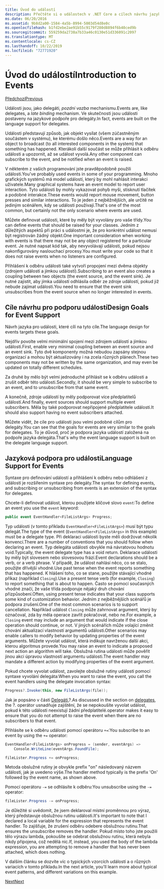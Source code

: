 ```yaml
---
title: Úvod do událostí
description: Přečtěte si o událostech v .NET Core a cílech návrhu jazyka pro události v tomto přehledu.
ms.date: 06/20/2016
ms.assetid: 9b8d2a00-1584-4a5b-8994-5003d54d8e0c
ms.openlocfilehash: b1fd2ebe2ae91b55c9179f280d8894f6b40ced9b
ms.sourcegitcommit: 559259da2738a7b33a46c0130e51d336091c2097
ms.translationtype: MT
ms.contentlocale: cs-CZ
ms.lasthandoff: 10/22/2019
ms.locfileid: "72771920"
---
```

# <a name="introduction-to-events"></a><span data-ttu-id="16dc7-103">Úvod do událostí</span><span class="sxs-lookup"><span data-stu-id="16dc7-103">Introduction to Events</span></span>

[<span data-ttu-id="16dc7-104">Předchozí</span><span class="sxs-lookup"><span data-stu-id="16dc7-104">Previous</span></span>](delegates-patterns.md)

<span data-ttu-id="16dc7-105">Události jsou, jako delegáti, *pozdní vazba* mechanismu.</span><span class="sxs-lookup"><span data-stu-id="16dc7-105">Events are, like delegates, a *late binding* mechanism.</span></span> <span data-ttu-id="16dc7-106">Ve skutečnosti jsou události postaveny na jazykové podpoře pro delegáty.</span><span class="sxs-lookup"><span data-stu-id="16dc7-106">In fact, events are built on the language support for delegates.</span></span>

<span data-ttu-id="16dc7-107">Události představují způsob, jak objekt vysílat (všem zúčastněným součástem v systému), ke kterému došlo něco.</span><span class="sxs-lookup"><span data-stu-id="16dc7-107">Events are a way for an object to broadcast (to all interested components in the system) that something has happened.</span></span> <span data-ttu-id="16dc7-108">Kterákoli další součást se může přihlásit k odběru události a upozornit, až se událost vyvolá.</span><span class="sxs-lookup"><span data-stu-id="16dc7-108">Any other component can subscribe to the event, and be notified when an event is raised.</span></span>

<span data-ttu-id="16dc7-109">V některém z vašich programování jste pravděpodobně použili události.</span><span class="sxs-lookup"><span data-stu-id="16dc7-109">You've probably used events in some of your programming.</span></span> <span data-ttu-id="16dc7-110">Mnoho grafických systémů má model událostí, který by mohl nahlásit interakci uživatele.</span><span class="sxs-lookup"><span data-stu-id="16dc7-110">Many graphical systems have an event model to report user interaction.</span></span> <span data-ttu-id="16dc7-111">Tyto události by mohly vykazovat pohyb myši, stisknutí tlačítek a podobné interakce.</span><span class="sxs-lookup"><span data-stu-id="16dc7-111">These events would report mouse movement, button presses and similar interactions.</span></span> <span data-ttu-id="16dc7-112">To je jeden z nejběžnějších, ale určitě ne jediným scénářem, kdy se události používají.</span><span class="sxs-lookup"><span data-stu-id="16dc7-112">That's one of the most common, but certainly not the only scenario where events are used.</span></span>

<span data-ttu-id="16dc7-113">Můžete definovat události, které by měly být vyvolány pro vaše třídy.</span><span class="sxs-lookup"><span data-stu-id="16dc7-113">You can define events that should be raised for your classes.</span></span> <span data-ttu-id="16dc7-114">Jedním z důležitých aspektů při práci s událostmi je, že pro konkrétní událost nemusí být registrován žádný objekt.</span><span class="sxs-lookup"><span data-stu-id="16dc7-114">One important consideration when working with events is that there may not be any object registered for a particular event.</span></span> <span data-ttu-id="16dc7-115">Je nutné napsat kód tak, aby nevyvolávají události, pokud nejsou nakonfigurovány naslouchací procesy.</span><span class="sxs-lookup"><span data-stu-id="16dc7-115">You must write your code so that it does not raise events when no listeners are configured.</span></span>

<span data-ttu-id="16dc7-116">Přihlášení k odběru události také vytvoří propojení mezi dvěma objekty (zdrojem událostí a jímkou událostí).</span><span class="sxs-lookup"><span data-stu-id="16dc7-116">Subscribing to an event also creates a coupling between two objects (the event source, and the event sink).</span></span> <span data-ttu-id="16dc7-117">Je nutné zajistit, aby jímka událostí odhlásila odběr ze zdroje událostí, pokud již nebude zajímat události.</span><span class="sxs-lookup"><span data-stu-id="16dc7-117">You need to ensure that the event sink unsubscribes from the event source when no longer interested in events.</span></span>

## <a name="design-goals-for-event-support"></a><span data-ttu-id="16dc7-118">Cíle návrhu pro podporu událostí</span><span class="sxs-lookup"><span data-stu-id="16dc7-118">Design Goals for Event Support</span></span>

<span data-ttu-id="16dc7-119">Návrh jazyka pro události, které cílí na tyto cíle.</span><span class="sxs-lookup"><span data-stu-id="16dc7-119">The language design for events targets these goals.</span></span>

<span data-ttu-id="16dc7-120">Nejdřív povolte velmi minimální spojení mezi zdrojem událostí a jímkou událostí.</span><span class="sxs-lookup"><span data-stu-id="16dc7-120">First, enable very minimal coupling between an event source and an event sink.</span></span> <span data-ttu-id="16dc7-121">Tyto dvě komponenty možná nebudou zapsány stejnou organizací a mohou být aktualizovány i na zcela různých plánech.</span><span class="sxs-lookup"><span data-stu-id="16dc7-121">These two components may not be written by the same organization, and may even be updated on totally different schedules.</span></span>

<span data-ttu-id="16dc7-122">Za druhé by mělo být velmi jednoduché přihlásit se k odběru události a zrušit odběr této události.</span><span class="sxs-lookup"><span data-stu-id="16dc7-122">Secondly, it should be very simple to subscribe to an event, and to unsubscribe from that same event.</span></span>

<span data-ttu-id="16dc7-123">A konečně, zdroje událostí by měly podporovat více předplatitelů událostí.</span><span class="sxs-lookup"><span data-stu-id="16dc7-123">And finally, event sources should support multiple event subscribers.</span></span> <span data-ttu-id="16dc7-124">Měla by také podporovat nepřipojené předplatitele událostí.</span><span class="sxs-lookup"><span data-stu-id="16dc7-124">It should also support having no event subscribers attached.</span></span>

<span data-ttu-id="16dc7-125">Můžete vidět, že cíle pro události jsou velmi podobné cílům pro delegáty.</span><span class="sxs-lookup"><span data-stu-id="16dc7-125">You can see that the goals for events are very similar to the goals for delegates.</span></span>
<span data-ttu-id="16dc7-126">To je důvod, proč je podpora jazyka událostí založená na podpoře jazyka delegáta.</span><span class="sxs-lookup"><span data-stu-id="16dc7-126">That's why the event language support is built on the delegate language support.</span></span>

## <a name="language-support-for-events"></a><span data-ttu-id="16dc7-127">Jazyková podpora pro události</span><span class="sxs-lookup"><span data-stu-id="16dc7-127">Language Support for Events</span></span>

<span data-ttu-id="16dc7-128">Syntaxe pro definování událostí a přihlášení k odběru nebo odhlášení z událostí je rozšířením syntaxe pro delegáty.</span><span class="sxs-lookup"><span data-stu-id="16dc7-128">The syntax for defining events, and subscribing or unsubscribing from events is an extension of the syntax for delegates.</span></span>

<span data-ttu-id="16dc7-129">Chcete-li definovat událost, kterou použijete klíčové slovo `event`:</span><span class="sxs-lookup"><span data-stu-id="16dc7-129">To define an event you use the `event` keyword:</span></span>

```csharp
public event EventHandler<FileListArgs> Progress;
```

<span data-ttu-id="16dc7-130">Typ události (v tomto příkladu `EventHandler<FileListArgs>`) musí být typu delegát.</span><span class="sxs-lookup"><span data-stu-id="16dc7-130">The type of the event (`EventHandler<FileListArgs>` in this example) must be a delegate type.</span></span> <span data-ttu-id="16dc7-131">Při deklaraci události byste měli dodržovat několik konvencí.</span><span class="sxs-lookup"><span data-stu-id="16dc7-131">There are a number of conventions that you should follow when declaring an event.</span></span> <span data-ttu-id="16dc7-132">Typ delegáta události obvykle má návratovou hodnotu void.</span><span class="sxs-lookup"><span data-stu-id="16dc7-132">Typically, the event delegate type has a void return.</span></span>
<span data-ttu-id="16dc7-133">Deklarace události by měly být slovesem nebo slovesovou frází.</span><span class="sxs-lookup"><span data-stu-id="16dc7-133">Event declarations should be a verb, or a verb phrase.</span></span>
<span data-ttu-id="16dc7-134">V případě, že událost nahlásí něco, co se stalo, použijte dřívější vhodné.</span><span class="sxs-lookup"><span data-stu-id="16dc7-134">Use past tense when the event reports something that has happened.</span></span> <span data-ttu-id="16dc7-135">K hlášení toho, co se stane, použijte stávající vhodné příkaz (například `Closing`).</span><span class="sxs-lookup"><span data-stu-id="16dc7-135">Use a present tense verb (for example, `Closing`) to report something that is about to happen.</span></span> <span data-ttu-id="16dc7-136">Často se pomocí současných vhodné značí, že vaše třída podporuje nějaký druh chování přizpůsobení.</span><span class="sxs-lookup"><span data-stu-id="16dc7-136">Often, using present tense indicates that your class supports some kind of customization behavior.</span></span> <span data-ttu-id="16dc7-137">Jedním z nejběžnějších scénářů je podpora zrušení.</span><span class="sxs-lookup"><span data-stu-id="16dc7-137">One of the most common scenarios is to support cancellation.</span></span> <span data-ttu-id="16dc7-138">Například událost `Closing` může zahrnovat argument, který by označoval, zda by měla operace zavřít pokračovat, nebo ne.</span><span class="sxs-lookup"><span data-stu-id="16dc7-138">For example, a `Closing` event may include an argument that would indicate if the close operation should continue, or not.</span></span>  <span data-ttu-id="16dc7-139">V jiných scénářích může volající změnit chování aktualizací vlastností argumentů události.</span><span class="sxs-lookup"><span data-stu-id="16dc7-139">Other scenarios may enable callers to modify behavior by updating properties of the event arguments.</span></span> <span data-ttu-id="16dc7-140">Můžete vyvolat událost, která indikuje navrženou další akci, kterou algoritmus provede.</span><span class="sxs-lookup"><span data-stu-id="16dc7-140">You may raise an event to indicate a proposed next action an algorithm will take.</span></span> <span data-ttu-id="16dc7-141">Obslužná rutina události může pověřit jinou akci úpravou vlastností argumentu události.</span><span class="sxs-lookup"><span data-stu-id="16dc7-141">The event handler may mandate a different action by modifying  properties of the event argument.</span></span>

<span data-ttu-id="16dc7-142">Pokud chcete vyvolat událost, zavolejte obslužné rutiny události pomocí syntaxe vyvolání delegáta:</span><span class="sxs-lookup"><span data-stu-id="16dc7-142">When you want to raise the event, you call the event handlers using the delegate invocation syntax:</span></span>

```csharp
Progress?.Invoke(this, new FileListArgs(file));
```

<span data-ttu-id="16dc7-143">Jak je popsáno v části [Delegáti](delegates-patterns.md),?.</span><span class="sxs-lookup"><span data-stu-id="16dc7-143">As discussed in the section on [delegates](delegates-patterns.md), the ?.</span></span>
<span data-ttu-id="16dc7-144">operátor usnadňuje zajištění, že se nepokoušíte vyvolat událost, pokud k této události neexistují žádní předplatitelé.</span><span class="sxs-lookup"><span data-stu-id="16dc7-144">operator makes it easy to ensure that you do not attempt to raise the event when there are no subscribers to that event.</span></span>
 
<span data-ttu-id="16dc7-145">Přihlásíte se k odběru události pomocí operátoru `+=`:</span><span class="sxs-lookup"><span data-stu-id="16dc7-145">You subscribe to an event by using the `+=` operator:</span></span>

```csharp
EventHandler<FileListArgs> onProgress = (sender, eventArgs) => 
    Console.WriteLine(eventArgs.FoundFile);

fileLister.Progress += onProgress;
```

<span data-ttu-id="16dc7-146">Metoda obslužné rutiny je obvykle prefix "on" následovaný názvem události, jak je uvedeno výše.</span><span class="sxs-lookup"><span data-stu-id="16dc7-146">The handler method typically is the prefix 'On' followed by the event name, as shown above.</span></span>

<span data-ttu-id="16dc7-147">Pomocí operátoru `-=` se odhlásíte k odběru:</span><span class="sxs-lookup"><span data-stu-id="16dc7-147">You unsubscribe using the `-=` operator:</span></span>

```csharp
fileLister.Progress -= onProgress;
```

<span data-ttu-id="16dc7-148">Je důležité si uvědomit, že jsem deklaroval místní proměnnou pro výraz, který představuje obslužnou rutinu události.</span><span class="sxs-lookup"><span data-stu-id="16dc7-148">It's important to note that I declared a local variable for the expression that represents the event handler.</span></span> <span data-ttu-id="16dc7-149">To zajišťuje, že zrušení odběru odebere obslužnou rutinu.</span><span class="sxs-lookup"><span data-stu-id="16dc7-149">That ensures the unsubscribe removes the handler.</span></span>
<span data-ttu-id="16dc7-150">Pokud místo toho jste použili tělo výrazu lambda, pokoušíte se odebrat obslužnou rutinu, která nebyla nikdy připojena, což nedělá nic.</span><span class="sxs-lookup"><span data-stu-id="16dc7-150">If, instead, you used the body of the lambda expression, you are attempting to remove a handler that has never been attached, which does nothing.</span></span>

<span data-ttu-id="16dc7-151">V dalším článku se dozvíte víc o typických vzorcích událostí a o různých variacích v tomto příkladu.</span><span class="sxs-lookup"><span data-stu-id="16dc7-151">In the next article, you'll learn more about typical event patterns, and different variations on this example.</span></span>

[<span data-ttu-id="16dc7-152">Next</span><span class="sxs-lookup"><span data-stu-id="16dc7-152">Next</span></span>](event-pattern.md)
